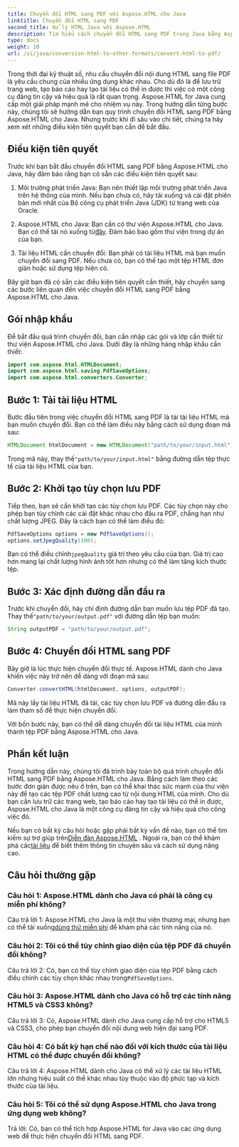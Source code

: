 ```yaml
---
title: Chuyển đổi HTML sang PDF với Aspose.HTML cho Java
linktitle: Chuyển đổi HTML sang PDF
second_title: Xử lý HTML Java với Aspose.HTML
description: Tìm hiểu cách chuyển đổi HTML sang PDF trong Java bằng Aspose.HTML. Tạo các tệp PDF chất lượng cao từ nội dung HTML của bạn một cách dễ dàng.
type: docs
weight: 10
url: /vi/java/conversion-html-to-other-formats/convert-html-to-pdf/
---
```

Trong thời đại kỹ thuật số, nhu cầu chuyển đổi nội dung HTML sang file PDF là yêu cầu chung của nhiều ứng dụng khác nhau. Cho dù đó là để lưu trữ trang web, tạo báo cáo hay tạo tài liệu có thể in được thì việc có một công cụ đáng tin cậy và hiệu quả là rất quan trọng. Aspose.HTML for Java cung cấp một giải pháp mạnh mẽ cho nhiệm vụ này. Trong hướng dẫn từng bước này, chúng tôi sẽ hướng dẫn bạn quy trình chuyển đổi HTML sang PDF bằng Aspose.HTML cho Java. Nhưng trước khi đi sâu vào chi tiết, chúng ta hãy xem xét những điều kiện tiên quyết bạn cần để bắt đầu.

## Điều kiện tiên quyết

Trước khi bạn bắt đầu chuyển đổi HTML sang PDF bằng Aspose.HTML cho Java, hãy đảm bảo rằng bạn có sẵn các điều kiện tiên quyết sau:

1. Môi trường phát triển Java: Bạn nên thiết lập môi trường phát triển Java trên hệ thống của mình. Nếu bạn chưa có, hãy tải xuống và cài đặt phiên bản mới nhất của Bộ công cụ phát triển Java (JDK) từ trang web của Oracle.

2.  Aspose.HTML cho Java: Bạn cần có thư viện Aspose.HTML cho Java. Bạn có thể tải nó xuống từ[đây](https://releases.aspose.com/html/java/). Đảm bảo bao gồm thư viện trong dự án của bạn.

3. Tài liệu HTML cần chuyển đổi: Bạn phải có tài liệu HTML mà bạn muốn chuyển đổi sang PDF. Nếu chưa có, bạn có thể tạo một tệp HTML đơn giản hoặc sử dụng tệp hiện có.

Bây giờ bạn đã có sẵn các điều kiện tiên quyết cần thiết, hãy chuyển sang các bước liên quan đến việc chuyển đổi HTML sang PDF bằng Aspose.HTML cho Java.

## Gói nhập khẩu

Để bắt đầu quá trình chuyển đổi, bạn cần nhập các gói và lớp cần thiết từ thư viện Aspose.HTML cho Java. Dưới đây là những hàng nhập khẩu cần thiết:

```java
import com.aspose.html.HTMLDocument;
import com.aspose.html.saving.PdfSaveOptions;
import com.aspose.html.converters.Converter;
```

## Bước 1: Tải tài liệu HTML

Bước đầu tiên trong việc chuyển đổi HTML sang PDF là tải tài liệu HTML mà bạn muốn chuyển đổi. Bạn có thể làm điều này bằng cách sử dụng đoạn mã sau:

```java
HTMLDocument htmlDocument = new HTMLDocument("path/to/your/input.html");
```

 Trong mã này, thay thế`"path/to/your/input.html"` bằng đường dẫn tệp thực tế của tài liệu HTML của bạn.

## Bước 2: Khởi tạo tùy chọn lưu PDF

Tiếp theo, bạn sẽ cần khởi tạo các tùy chọn lưu PDF. Các tùy chọn này cho phép bạn tùy chỉnh các cài đặt khác nhau cho đầu ra PDF, chẳng hạn như chất lượng JPEG. Đây là cách bạn có thể làm điều đó:

```java
PdfSaveOptions options = new PdfSaveOptions();
options.setJpegQuality(100);
```

 Bạn có thể điều chỉnh`jpegQuality` giá trị theo yêu cầu của bạn. Giá trị cao hơn mang lại chất lượng hình ảnh tốt hơn nhưng có thể làm tăng kích thước tệp.

## Bước 3: Xác định đường dẫn đầu ra

 Trước khi chuyển đổi, hãy chỉ định đường dẫn bạn muốn lưu tệp PDF đã tạo. Thay thế`"path/to/your/output.pdf"` với đường dẫn tệp bạn muốn:

```java
String outputPDF = "path/to/your/output.pdf";
```

## Bước 4: Chuyển đổi HTML sang PDF

Bây giờ là lúc thực hiện chuyển đổi thực tế. Aspose.HTML dành cho Java khiến việc này trở nên dễ dàng với đoạn mã sau:

```java
Converter.convertHTML(htmlDocument, options, outputPDF);
```

Mã này lấy tài liệu HTML đã tải, các tùy chọn lưu PDF và đường dẫn đầu ra làm tham số để thực hiện chuyển đổi.

Với bốn bước này, bạn có thể dễ dàng chuyển đổi tài liệu HTML của mình thành tệp PDF bằng Aspose.HTML cho Java.

## Phần kết luận

Trong hướng dẫn này, chúng tôi đã trình bày toàn bộ quá trình chuyển đổi HTML sang PDF bằng Aspose.HTML cho Java. Bằng cách làm theo các bước đơn giản được nêu ở trên, bạn có thể khai thác sức mạnh của thư viện này để tạo các tệp PDF chất lượng cao từ nội dung HTML của mình. Cho dù bạn cần lưu trữ các trang web, tạo báo cáo hay tạo tài liệu có thể in được, Aspose.HTML cho Java là một công cụ đáng tin cậy và hiệu quả cho công việc đó.

 Nếu bạn có bất kỳ câu hỏi hoặc gặp phải bất kỳ vấn đề nào, bạn có thể tìm kiếm sự trợ giúp trên[Diễn đàn Aspose.HTML](https://forum.aspose.com/) . Ngoài ra, bạn có thể khám phá các[tài liệu](https://reference.aspose.com/html/java/) để biết thêm thông tin chuyên sâu và cách sử dụng nâng cao.

## Câu hỏi thường gặp

### Câu hỏi 1: Aspose.HTML dành cho Java có phải là công cụ miễn phí không?
   
 Câu trả lời 1: Aspose.HTML cho Java là một thư viện thương mại, nhưng bạn có thể tải xuống[dùng thử miễn phí](https://releases.aspose.com/) để khám phá các tính năng của nó.

### Câu hỏi 2: Tôi có thể tùy chỉnh giao diện của tệp PDF đã chuyển đổi không?

 Câu trả lời 2: Có, bạn có thể tùy chỉnh giao diện của tệp PDF bằng cách điều chỉnh các tùy chọn khác nhau trong`PdfSaveOptions`.

### Câu hỏi 3: Aspose.HTML dành cho Java có hỗ trợ các tính năng HTML5 và CSS3 không?

Câu trả lời 3: Có, Aspose.HTML dành cho Java cung cấp hỗ trợ cho HTML5 và CSS3, cho phép bạn chuyển đổi nội dung web hiện đại sang PDF.

### Câu hỏi 4: Có bất kỳ hạn chế nào đối với kích thước của tài liệu HTML có thể được chuyển đổi không?

Câu trả lời 4: Aspose.HTML dành cho Java có thể xử lý các tài liệu HTML lớn nhưng hiệu suất có thể khác nhau tùy thuộc vào độ phức tạp và kích thước của tài liệu.

### Câu hỏi 5: Tôi có thể sử dụng Aspose.HTML cho Java trong ứng dụng web không?

Trả lời: Có, bạn có thể tích hợp Aspose.HTML for Java vào các ứng dụng web để thực hiện chuyển đổi HTML sang PDF.